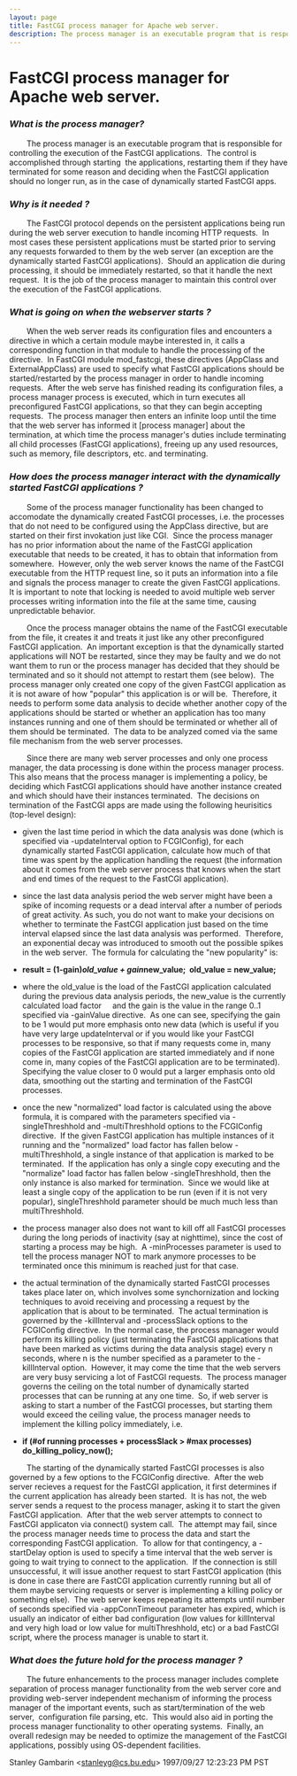 ```yaml
---
layout: page
title: FastCGI process manager for Apache web server.
description: The process manager is an executable program that is responsible for controlling the execution of the FastCGI applications.
---
```


# FastCGI process manager for Apache web server.

### _What is the process manager?_

        The process manager is an executable program that is responsible for controlling the execution of the FastCGI applications.  The control is accomplished through starting  the applications, restarting them if they have terminated for some reason and deciding when the FastCGI application should no longer run, as in the case of dynamically started FastCGI apps.  

### _Why is it needed ?_

        The FastCGI protocol depends on the persistent applications being run during the web server execution to handle incoming HTTP requests.  In most cases these persistent applications must be started prior to serving any requests forwarded to them by the web server (an exception are the dynamically started FastCGI applications).  Should an application die during processing, it should be immediately restarted, so that it handle the next request.  It is the job of the process manager to maintain this control over the execution of the FastCGI applications.  

### _What is going on when the webserver starts ?_

        When the web server reads its configuration files and encounters a directive in which a certain module maybe interested in, it calls a  corresponding function in that module to handle the processing of the directive.  In FastCGI module mod_fastcgi, these directives (AppClass and ExternalAppClass) are used to specify what FastCGI applications should be started/restarted by the process manager in order to handle incoming requests.  After the web serve has finished reading its configuration files, a process manager process is executed, which in turn executes all preconfigured FastCGI applications, so that they can begin accepting requests.  The process manager then enters an infinite loop until the time that the web server has informed it [process manager] about the termination, at which time the process manager's duties include terminating all child processes (FastCGI applications), freeing up any used resources, such as memory, file descriptors, etc. and terminating.  

### _How does the process manager interact with the dynamically started FastCGI applications ?_

        Some of the process manager functionality has been changed to accomodate the dynamically created FastCGI processes, i.e. the processes that do not need to be configured using the AppClass directive, but are started on their first invokation just like CGI.  Since the process manager has no prior information about the name of the FastCGI application executable that needs to be created, it has to obtain that information from somewhere.  However, only the web server knows the name of the FastCGI executable from the HTTP request line, so it puts an information into a file and signals the process manager to create the given FastCGI applications.  It is important to note that locking is needed to avoid multiple web server processes writing information into the file at the same time, causing unpredictable behavior.

        Once the process manager obtains the name of the FastCGI executable from the file, it creates it and treats it just like any other preconfigured FastCGI application.  An important exception is that the dynamically started applications will NOT be restarted, since they may be faulty and we do not want them to run or the process manager has decided that they should be terminated and so it should not attempt to restart them (see below).  The process manager only created one copy of the given FastCGI application as it is not aware of how "popular" this application is or will be.  Therefore, it needs to perform some data analysis to decide whether another copy of the applications should be started or whether an application has too many instances running and one of them should be terminated or whether all of them should be terminated.  The data to be analyzed comed via the same file mechanism from the web server processes.

        Since there are many web server processes and only one process manager, the data processing is done within the process manager process.  This also means that the process manager is implementing a policy, be deciding which FastCGI applications should have another instance created and which should have their instances terminated.  The decisions on termination of the FastCGI apps are made using the following heurisitics (top-level design):

*   given the last time period in which the data analysis was done (which is specified via -updateInterval option to FCGIConfig), for each dynamically started FastCGI application, calculate how much of that time was spent by the application handling the request (the information about it comes from the web server process that knows when the start and end times of the request to the FastCGI application).  

*   since the last data analysis period the web server might have been a spike of incoming requests or a dead interval after a number of periods of great activity. As such, you do not want to make your decisions on whether to terminate the FastCGI application just based on the time interval elapsed since the last data analysis was performed.  Therefore, an exponential decay was introduced to smooth out the possible spikes in the web server.  The formula for calculating the "new popularity" is:

*   **result = (1-gain)*old_value + gain*new_value;  old_value = new_value;**
*   where the old_value is the load of the FastCGI application calculated during the previous data analysis periods, the new_value is the currently calculated load factor     and the gain is the value in the range 0..1 specified via -gainValue directive.  As one can see, specifying the gain to be 1 would put more emphasis onto new data (which is useful if you have very large updateInterval or if you would like your FastCGI processes to be responsive, so that if many requests come in, many copies of the FastCGI application are started immediately and if none come in, many copies of the FastCGI application are to be terminated).  Specifying the value closer to 0 would put a larger emphasis onto old data, smoothing out the starting and termination of the FastCGI processes.

*   once the new "normalized" load factor is calculated using the above formula, it is compared with the parameters specified via -singleThreshhold and -multiThreshhold options to the FCGIConfig directive.  If the given FastCGI application has multiple instances of it running and the "normalized" load factor has fallen below -multiThreshhold, a single instance of that application is marked to be terminated.  If the application has only a single copy executing and the "normalize" load factor has fallen below -singleThreshhold, then the only instance is also marked for termination.  Since we would like at least a single copy of the application to be run (even if it is not very popular), singleThreshhold parameter should be much much less than multiThreshhold.   

*   the process manager also does not want to kill off all FastCGI processes during the long periods of inactivity (say at nighttime), since the cost of starting a process may be high.  A -minProcesses parameter is used to tell the process manager NOT to mark anymore processes to be terminated once this minimum is reached just for that case.  

*   the actual termination of the dynamically started FastCGI processes takes place later on, which involves some synchornization and locking techniques to avoid receiving and processing a request by the application that is about to be terminated.  The actual termination is governed by the -killInterval and -processSlack options to the FCGIConfig directive.  In the normal case, the process manager would perform its killing policy (just terminating the FastCGI applications that have been marked as victims during the data analysis stage) every n seconds, where n is the number specified as a parameter to the -killInterval option.  However, it may come the time that the web servers are very busy servicing a lot of FastCGI requests.  The process manager governs the ceiling on the total number of dynamically started processes that can be running at any one time.  So, if web server is asking to start a number of the FastCGI processes, but starting them would exceed the ceiling value, the process manager needs to implement the killing policy immediately, i.e.   

*   **if (#of running processes + processSlack > #max processes)    do_killing_policy_now();**          

        The starting of the dynamically started FastCGI processes is also governed by a few options to the FCGIConfig directive.  After the web server recieves a request for the FastCGI application, it first determines if the current application has already been started.  It is has not, the web server sends a request to the process manager, asking it to start the given FastCGI application.  After that the web server attempts to connect to FastCGI applicaton via connect() system call.  The attempt may fail, since the process manager needs time to process the data and start the corresponding FastCGI application.  To allow for that contingency, a -startDelay option is used to specify a time interval that the web server is going to wait trying to connect to the application.  If the connection is still unsuccessful, it will issue another request to start FastCGI application (this is done in case there are FastCGI application currently running but all of them maybe servicing requests or server is implementing a killing policy or something else).  The web server keeps repeating its attempts until number of seconds specified via -appConnTimeout parameter has expired, which is usually an indicator of either bad configuration (low values for killInterval and very high load or low value for multiThreshhold, etc) or a bad FastCGI script, where the process manager is unable to start it.  

### _What does the future hold for the process manager ?_

        The future enhancements to the process manager includes complete separation of process manager functionality from the web server core and providing web-server independent mechanism of informing the process manager of the important events, such as start/termination of the web server,  configuration file parsing, etc.  This would also aid in porting the process manager functionality to other operating systems.  Finally, an overall redesign may be needed to optimize the management of the FastCGI applications, possibly using OS-dependent facilities.

Stanley Gambarin <[stanleyg@cs.bu.edu](mailto://stanleyg@cs.bu.edu)> 1997/09/27 12:23:23 PM PST
